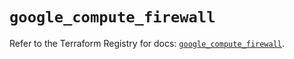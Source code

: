 # `google_compute_firewall`

Refer to the Terraform Registry for docs: [`google_compute_firewall`](https://registry.terraform.io/providers/hashicorp/google-beta/5.20.0/docs/resources/google_compute_firewall).
